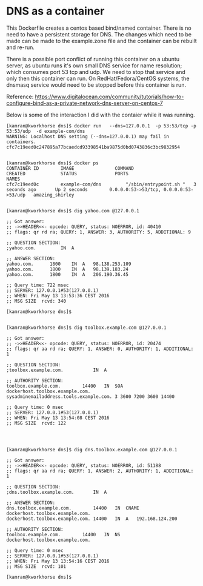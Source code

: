 # DNS as a container 
This Dockerfile creates a centos based bind/named container. 
There is no need to have a persistent storage for DNS. The changes which need to be made can be made to the example.zone file and the container can be rebuilt and re-run. 

There is a possible port conflict of running this container on a ubuntu server, as ubuntu runs it's own small DNS service for name resolution; which consumes port 53 tcp and udp. We need to stop that service and only then this container can run. On RedHat/Fedora/CentOS systems, the dnsmasq service would need to be stopped before this container is run.

Reference: https://www.digitalocean.com/community/tutorials/how-to-configure-bind-as-a-private-network-dns-server-on-centos-7

Below is some of the interaction I did with the contaier while it was running.

```
[kamran@kworkhorse dns]$ docker run   --dns=127.0.0.1  -p 53:53/tcp -p 53:53/udp  -d example-com/dns 
WARNING: Localhost DNS setting (--dns=127.0.0.1) may fail in containers.
cfc7c19eed0c247895a77bcaedcd93398541ba9875d0bd0743836c3bc9832954


[kamran@kworkhorse dns]$ docker ps
CONTAINER ID        IMAGE               COMMAND                  CREATED             STATUS              PORTS                                    NAMES
cfc7c19eed0c        example-com/dns         "/sbin/entrypoint.sh "   3 seconds ago       Up 2 seconds        0.0.0.0:53->53/tcp, 0.0.0.0:53->53/udp   amazing_shirley


[kamran@kworkhorse dns]$ dig yahoo.com @127.0.0.1

;; Got answer:
;; ->>HEADER<<- opcode: QUERY, status: NOERROR, id: 40410
;; flags: qr rd ra; QUERY: 1, ANSWER: 3, AUTHORITY: 5, ADDITIONAL: 9

;; QUESTION SECTION:
;yahoo.com.			IN	A

;; ANSWER SECTION:
yahoo.com.		1800	IN	A	98.138.253.109
yahoo.com.		1800	IN	A	98.139.183.24
yahoo.com.		1800	IN	A	206.190.36.45

;; Query time: 722 msec
;; SERVER: 127.0.0.1#53(127.0.0.1)
;; WHEN: Fri May 13 13:53:36 CEST 2016
;; MSG SIZE  rcvd: 340

[kamran@kworkhorse dns]$


[kamran@kworkhorse dns]$ dig toolbox.example.com @127.0.0.1

;; Got answer:
;; ->>HEADER<<- opcode: QUERY, status: NOERROR, id: 20474
;; flags: qr aa rd ra; QUERY: 1, ANSWER: 0, AUTHORITY: 1, ADDITIONAL: 1

;; QUESTION SECTION:
;toolbox.example.com.			IN	A

;; AUTHORITY SECTION:
toolbox.example.com.		14400	IN	SOA	dockerhost.toolbox.example.com. sysadminemailaddress.tools.example.com. 3 3600 7200 3600 14400

;; Query time: 0 msec
;; SERVER: 127.0.0.1#53(127.0.0.1)
;; WHEN: Fri May 13 13:54:08 CEST 2016
;; MSG SIZE  rcvd: 122




[kamran@kworkhorse dns]$ dig dns.toolbox.example.com @127.0.0.1

;; Got answer:
;; ->>HEADER<<- opcode: QUERY, status: NOERROR, id: 51188
;; flags: qr aa rd ra; QUERY: 1, ANSWER: 2, AUTHORITY: 1, ADDITIONAL: 1

;; QUESTION SECTION:
;dns.toolbox.example.com.		IN	A

;; ANSWER SECTION:
dns.toolbox.example.com.		14400	IN	CNAME	dockerhost.toolbox.example.com.
dockerhost.toolbox.example.com.	14400	IN	A	192.168.124.200

;; AUTHORITY SECTION:
toolbox.example.com.		14400	IN	NS	dockerhost.toolbox.example.com.

;; Query time: 0 msec
;; SERVER: 127.0.0.1#53(127.0.0.1)
;; WHEN: Fri May 13 13:54:16 CEST 2016
;; MSG SIZE  rcvd: 101

[kamran@kworkhorse dns]$ 
```
